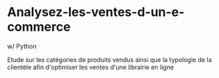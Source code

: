 # Analysez-les-ventes-d-un-e-commerce 
w/ Python

Etude sur les catégories de produits vendus ainsi que la typologie de la clientèle afin d'optimiser les ventes d'une librairie en ligne
